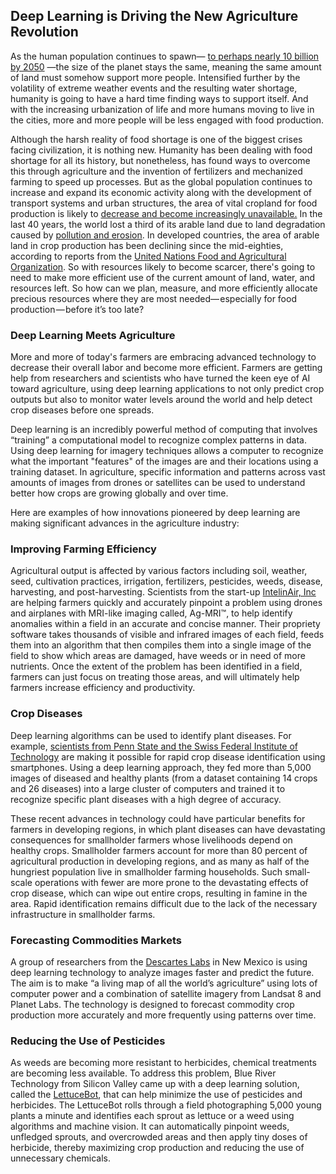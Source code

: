 ## Deep Learning is Driving the New Agriculture Revolution

As the human population continues to spawn— [to perhaps nearly 10 billion by 2050](http://www.prb.org/Publications/Datasheets/2016/2016-world-population-data-sheet.aspx) —the size of the planet stays the same, meaning the same amount of land must somehow support more people. Intensified further by the volatility of extreme weather events and the resulting water shortage, humanity is going to have a hard time finding ways to support itself. And with the increasing urbanization of life and more humans moving to live in the cities, more and more people will be less engaged with food production.

Although the harsh reality of food shortage is one of the biggest crises facing civilization, it is nothing new. Humanity has been dealing with food shortage for all its history, but nonetheless, has found ways to overcome this through agriculture and the invention of fertilizers and mechanized farming to speed up processes. But as the global population continues to increase and expand its economic activity along with the development of transport systems and urban structures, the area of vital cropland for food production is likely to [decrease and become increasingly unavailable.](https://ourworldindata.org/land-use-in-agriculture/) In the last 40 years, the world lost a third of its arable land due to land degradation caused by [pollution and erosion](http://grantham.sheffield.ac.uk/soil-loss-an-unfolding-global-disaster/). In developed countries, the area of arable land in crop production has been declining since the mid-eighties, according to reports from the [United Nations Food and Agricultural Organization](http://www.fao.org/docrep/016/ap106e/ap106e.pdf). So with resources likely to become scarcer, there's going to need to make more efficient use of the current amount of land, water, and resources left. So how can we plan, measure, and more efficiently allocate precious resources where they are most needed— especially for food production — before it’s too late? 

### Deep Learning Meets Agriculture

More and more of today's farmers are embracing advanced technology to decrease their overall labor and become more efficient. Farmers are getting help from researchers and scientists who have turned the keen eye of AI toward agriculture, using deep learning applications to not only predict crop outputs but also to monitor water levels around the world and help detect crop diseases before one spreads. 

Deep learning is an incredibly powerful method of computing that involves “training” a computational model to recognize complex patterns in data. Using deep learning for imagery techniques allows a computer to recognize what the important "features" of the images are and their locations using a training dataset. In agriculture, specific information and patterns across vast amounts of images from drones or satellites can be used to understand better how crops are growing globally and over time.

Here are examples of how innovations pioneered by deep learning are making significant advances in the agriculture industry:

### Improving Farming Efficiency
Agricultural output is affected by various factors including soil, weather, seed, cultivation practices, irrigation, fertilizers, pesticides, weeds, disease, harvesting, and post-harvesting. Scientists from the start-up [IntelinAir, Inc](http://www.intelinair.com/) are helping farmers quickly and accurately pinpoint a problem using drones and airplanes with MRI-like imaging called, Ag-MRI™, to help identify anomalies within a field in an accurate and concise manner. Their propriety software takes thousands of visible and infrared images of each field, feeds them into an algorithm that then compiles them into a single image of the field to show which areas are damaged, have weeds or in need of more nutrients.  Once the extent of the problem has been identified in a field, farmers can just focus on treating those areas, and will ultimately help farmers increase efficiency and productivity.

### Crop Diseases
Deep learning algorithms can be used to identify plant diseases. For example, [scientists from Penn State and the Swiss Federal Institute of Technology](http://news.psu.edu/story/429727/2016/10/04/research/artificial-intelligence-could-help-farmers-diagnose-crop-diseases) are making it possible for rapid crop disease identification using smartphones. Using a deep learning approach, they fed more than 5,000 images of diseased and healthy plants (from a dataset containing 14 crops and 26 diseases) into a large cluster of computers and trained it to recognize specific plant diseases with a high degree of accuracy.

These recent advances in technology could have particular benefits for farmers in developing regions, in which plant diseases can have devastating consequences for smallholder farmers whose livelihoods depend on healthy crops. Smallholder farmers account for more than 80 percent of agricultural production in developing regions, and as many as half of the hungriest population live in smallholder farming households. Such small-scale operations with fewer are more prone to the devastating effects of crop disease, which can wipe out entire crops, resulting in famine in the area. Rapid identification remains difficult due to the lack of the necessary infrastructure in smallholder farms. 

### Forecasting Commodities Markets
A group of researchers from the [Descartes Labs](http://www.descarteslabs.com/) in New Mexico is using deep learning technology to analyze images faster and predict the future. The aim is to make “a living map of all the world’s agriculture” using lots of computer power and a combination of satellite imagery from Landsat 8 and Planet Labs. The technology is designed to forecast commodity crop production more accurately and more frequently using patterns over time. 

### Reducing the Use of Pesticides
As weeds are becoming more resistant to herbicides, chemical treatments are becoming less available. To address this problem, Blue River Technology from Silicon Valley came up with a deep learning solution, called the [LettuceBot](http://smartmachines.bluerivert.com/), that can help minimize the use of pesticides and herbicides. The LettuceBot rolls through a field photographing 5,000 young plants a minute and identifies each sprout as lettuce or a weed using algorithms and machine vision. It can automatically pinpoint weeds, unfledged sprouts, and overcrowded areas and then apply tiny doses of herbicide, thereby maximizing crop production and reducing the use of unnecessary chemicals.

